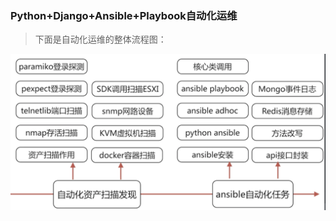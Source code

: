 ### Python+Django+Ansible+Playbook自动化运维

> 下面是自动化运维的整体流程图：


![poertiona_img_01](asset/assets_scanning/poertiona_img_01.png)
